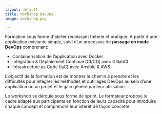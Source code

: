 ```yaml
---
layout: default
title: Workshop DevOps
image: workshop.png

---
```


Formation sous forme d'atelier réunissant théorie et pratique. A partir d'une application existante simple, suivi d’un processus de **passage en mode DevOps** comprenant:

- Containerisation de l’application avec Docker
- Intégration & Déploiement Continue (CI/CD) avec GitlabCI
- Infrastructure as Code (IaC) avec Ansible & AWS

L’objectif de la formation est de montrer le chemin à prendre et les difficultés pour intégrer les méthodes et outillages DevOps au sein d’une application ou un projet et le gain généré par leur utilisation.

Le workshop se déroule sous forme de sprint. Le formateur propose le cadre adapté aux participants en fonction de leurs capacité pour introduire chaque concept et comprendre leur intérêt de façon concrète.
